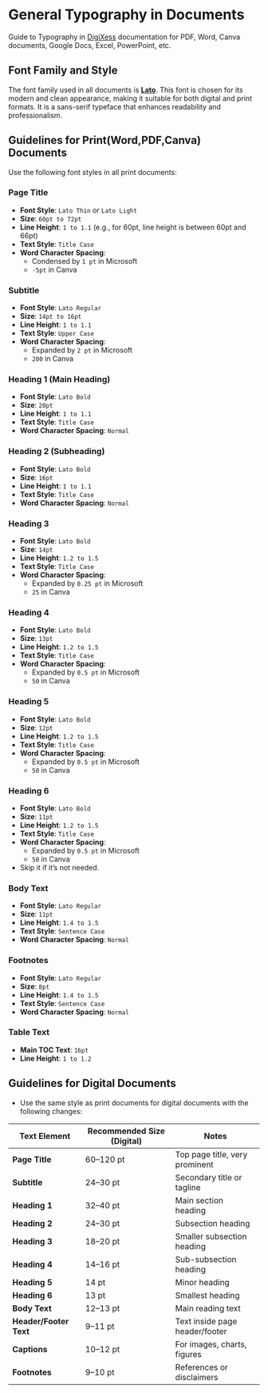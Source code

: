 # General Typography in Documents

Guide to Typography in [DigiXess](https://www.digixess.com "DigiXess") documentation for PDF, Word, Canva documents, Google Docs, Excel, PowerPoint, etc.

## Font Family and Style

The font family used in all documents is [**Lato**](/fonts/lato "Lato"). This font is chosen for its modern and clean appearance, making it suitable for both digital and print formats. It is a sans-serif typeface that enhances readability and professionalism.

## Guidelines for Print(Word,PDF,Canva) Documents

Use the following font styles in all print documents:

### Page Title

- **Font Style**: `Lato Thin` or `Lato Light`
- **Size**: `60pt to 72pt`
- **Line Height**: `1 to 1.1` (e.g., for 60pt, line height is between 60pt and 66pt)
- **Text Style**: `Title Case`
- **Word Character Spacing**:
  - Condensed by `1 pt` in Microsoft
  - `-5pt` in Canva

### Subtitle

- **Font Style**: `Lato Regular`
- **Size**: `14pt to 16pt`
- **Line Height**: `1 to 1.1`
- **Text Style**: `Upper Case`
- **Word Character Spacing**:
  - Expanded by `2 pt` in Microsoft
  - `200` in Canva

### Heading 1 (Main Heading)
- **Font Style**: `Lato Bold`
- **Size**: `20pt`
- **Line Height**: `1 to 1.1`
- **Text Style**: `Title Case`
- **Word Character Spacing**: `Normal`

### Heading 2 (Subheading)
- **Font Style**: `Lato Bold`
- **Size**: `16pt`
- **Line Height**: `1 to 1.1`
- **Text Style**: `Title Case`
- **Word Character Spacing**: `Normal`

### Heading 3
- **Font Style**: `Lato Bold`
- **Size**: `14pt`
- **Line Height**: `1.2 to 1.5`
- **Text Style**: `Title Case`
- **Word Character Spacing**:
  - Expanded by `0.25 pt` in Microsoft
  - `25` in Canva

### Heading 4
- **Font Style**: `Lato Bold`
- **Size**: `13pt`
- **Line Height**: `1.2 to 1.5`
- **Text Style**: `Title Case`
- **Word Character Spacing**:
  - Expanded by `0.5 pt` in Microsoft
  - `50` in Canva

### Heading 5
- **Font Style**: `Lato Bold`
- **Size**: `12pt`
- **Line Height**: `1.2 to 1.5`
- **Text Style**: `Title Case`
- **Word Character Spacing**:
  - Expanded by `0.5 pt` in Microsoft
  - `50` in Canva

### Heading 6
- **Font Style**: `Lato Bold`
- **Size**: `11pt`
- **Line Height**: `1.2 to 1.5`
- **Text Style**: `Title Case`
- **Word Character Spacing**:
  - Expanded by `0.5 pt` in Microsoft
  - `50` in Canva
- Skip it if it’s not needed.

### Body Text
- **Font Style**: `Lato Regular`
- **Size**: `11pt`
- **Line Height**: `1.4 to 1.5`
- **Text Style**: `Sentence Case`
- **Word Character Spacing**: `Normal`

### Footnotes
- **Font Style**: `Lato Regular`
- **Size**: `8pt`
- **Line Height**: `1.4 to 1.5`
- **Text Style**: `Sentence Case`
- **Word Character Spacing**: `Normal`

### Table Text
- **Main TOC Text**: `16pt`
- **Line Height**: `1 to 1.2`

## Guidelines for Digital Documents

- Use the same style as print documents for digital documents with the following changes:

| Text Element         | Recommended Size (Digital) | Notes                          |
|-----------------------|----------------------------|---------------------------------|
| **Page Title**        | 60–120 pt                 | Top page title, very prominent |
| **Subtitle**          | 24–30 pt                  | Secondary title or tagline     |
| **Heading 1**         | 32–40 pt                  | Main section heading           |
| **Heading 2**         | 24–30 pt                  | Subsection heading             |
| **Heading 3**         | 18–20 pt                  | Smaller subsection heading     |
| **Heading 4**         | 14–16 pt                  | Sub-subsection heading         |
| **Heading 5**         | 14 pt                     | Minor heading                  |
| **Heading 6**         | 13 pt                     | Smallest heading               |
| **Body Text**         | 12–13 pt                  | Main reading text              |
| **Header/Footer Text**| 9–11 pt                   | Text inside page header/footer |
| **Captions**          | 10–12 pt                  | For images, charts, figures    |
| **Footnotes**         | 9–10 pt                   | References or disclaimers      |
